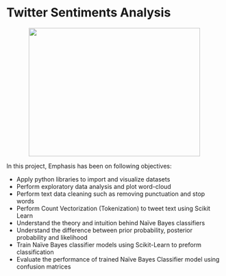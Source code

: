 # Twitter Sentiments Analysis

<p align ="center">
<img src="https://www.thehumancapitalhub.com/images/uploads_articles/64814-shutterstock_1073953772.jpg" width="400" height="300"/> 
</p>

In this project, Emphasis has been on following objectives:

* Apply python libraries to import and visualize datasets
* Perform exploratory data analysis and plot word-cloud
* Perform text data cleaning such as removing punctuation and stop words
* Perform Count Vectorization (Tokenization) to tweet text using Scikit Learn
* Understand the theory and intuition behind Naïve Bayes classifiers
* Understand the difference between prior probability, posterior probability and likelihood
* Train Naïve Bayes classifier models using Scikit-Learn to preform classification
* Evaluate the performance of trained Naïve Bayes Classifier model using confusion matrices










